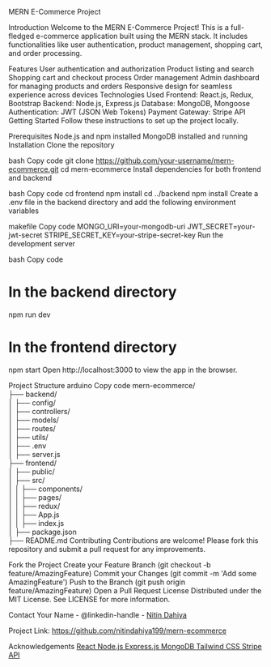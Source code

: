 MERN E-Commerce Project

Introduction
Welcome to the MERN E-Commerce Project! This is a full-fledged e-commerce application built using the MERN stack. It includes functionalities like user authentication, product management, shopping cart, and order processing.


Features
User authentication and authorization
Product listing and search
Shopping cart and checkout process
Order management
Admin dashboard for managing products and orders
Responsive design for seamless experience across devices
Technologies Used
Frontend: React.js, Redux, Bootstrap
Backend: Node.js, Express.js
Database: MongoDB, Mongoose
Authentication: JWT (JSON Web Tokens)
Payment Gateway: Stripe API
Getting Started
Follow these instructions to set up the project locally.

Prerequisites
Node.js and npm installed
MongoDB installed and running
Installation
Clone the repository

bash
Copy code
git clone https://github.com/your-username/mern-ecommerce.git
cd mern-ecommerce
Install dependencies for both frontend and backend

bash
Copy code
cd frontend
npm install
cd ../backend
npm install
Create a .env file in the backend directory and add the following environment variables

makefile
Copy code
MONGO_URI=your-mongodb-uri
JWT_SECRET=your-jwt-secret
STRIPE_SECRET_KEY=your-stripe-secret-key
Run the development server

bash
Copy code
# In the backend directory
npm run dev

# In the frontend directory
npm start
Open http://localhost:3000 to view the app in the browser.

Project Structure
arduino
Copy code
mern-ecommerce/
<br>
├── backend/
<br>│   ├── config/
<br>│   ├── controllers/
<br>│   ├── models/
<br>│   ├── routes/
<br>│   ├── utils/
<br>│   ├── .env
<br>│   ├── server.js
<br>├── frontend/
<br>│   ├── public/
<br>│   ├── src/
<br>│   │   ├── components/
<br>│   │   ├── pages/
<br>│   │   ├── redux/
<br>│   │   ├── App.js
<br>│   │   ├── index.js
<br>│   ├── package.json
<br>├── README.md
Contributing
Contributions are welcome! Please fork this repository and submit a pull request for any improvements.

Fork the Project
Create your Feature Branch (git checkout -b feature/AmazingFeature)
Commit your Changes (git commit -m 'Add some AmazingFeature')
Push to the Branch (git push origin feature/AmazingFeature)
Open a Pull Request
License
Distributed under the MIT License. See LICENSE for more information.

Contact
Your Name - @linkedin-handle - <a href="https://www.linkedin.com/in/nitin-dahiya/">Nitin Dahiya</a>

Project Link: https://github.com/nitindahiya199/mern-ecommerce

Acknowledgements
<a href="https://react.dev/">
React
</a>
<a href="https://nodejs.org/en">
Node.js
</a>
<a href="https://expressjs.com/">
Express.js
</a>
<a href="https://www.mongodb.com/">
MongoDB
</a>
<a href="https://tailwindcss.com//">
Tailwind CSS
</a>
<a href="https://strapi.io/">
Stripe API

</a>




